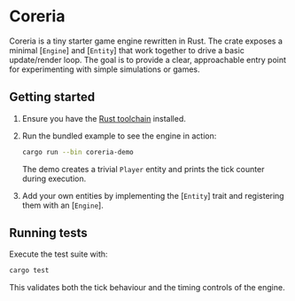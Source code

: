 # Coreria

Coreria is a tiny starter game engine rewritten in Rust.  The crate exposes a
minimal [`Engine`] and [`Entity`] that work together to drive a basic
update/render loop.  The goal is to provide a clear, approachable entry point
for experimenting with simple simulations or games.

## Getting started

1. Ensure you have the [Rust toolchain](https://www.rust-lang.org/tools/install)
   installed.
2. Run the bundled example to see the engine in action:

   ```bash
   cargo run --bin coreria-demo
   ```

   The demo creates a trivial `Player` entity and prints the tick counter during
   execution.

3. Add your own entities by implementing the [`Entity`] trait and registering
   them with an [`Engine`].

## Running tests

Execute the test suite with:

```bash
cargo test
```

This validates both the tick behaviour and the timing controls of the engine.
